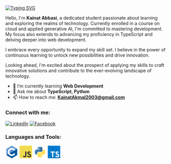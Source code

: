 [![Typing SVG](https://readme-typing-svg.demolab.com?font=Fira+Code&weight=500&pause=998&color=05C323&center=true&vCenter=true&random=false&width=435&lines=Hi+%F0%9F%91%8B+I'm+Kainat+Abbasi;A+Passionate+Frontend+Developer)](https://git.io/typing-svg)

Hello, I'm **Kainat Abbasi**, a dedicated student passionate about learning and exploring the realms of technology. Currently enrolled in a course on cloud and applied generative AI, I'm committed to mastering development. My focus also extends to advancing my proficiency in TypeScript and delving deeper into web development.

I embrace every opportunity to expand my skill set. I believe in the power of continuous learning to unlock new possibilities and drive innovation.

Looking ahead, I'm excited about the prospect of applying my skills to craft innovative solutions and contribute to the ever-evolving landscape of technology.

- 🌱 I’m currently learning **Web Development**
- 💬 Ask me about **TypeScript, Python**
- 📫 How to reach me: **KainatAkmal2003@gmail.com**

### Connect with me:
[![LinkedIn](https://img.shields.io/badge/LinkedIn-Kainat%20Abbasi-blue)](https://linkedin.com/in/kainat-abbasi)
[![Facebook](https://img.shields.io/badge/Facebook-Kainat%20Abbasi-blue)](https://fb.com/kainat-abbasi)

### Languages and Tools:
<p align="left"> 
  <img src="https://raw.githubusercontent.com/devicons/devicon/master/icons/c/c-original.svg" alt="C" width="40" height="40"/> 
  <img src="https://raw.githubusercontent.com/devicons/devicon/master/icons/javascript/javascript-original.svg" alt="JavaScript" width="40" height="40"/> 
  <img src="https://raw.githubusercontent.com/devicons/devicon/master/icons/python/python-original.svg" alt="Python" width="40" height="40"/> 
  <img src="https://raw.githubusercontent.com/devicons/devicon/master/icons/typescript/typescript-original.svg" alt="TypeScript" width="40" height="40"/> 
</p>
